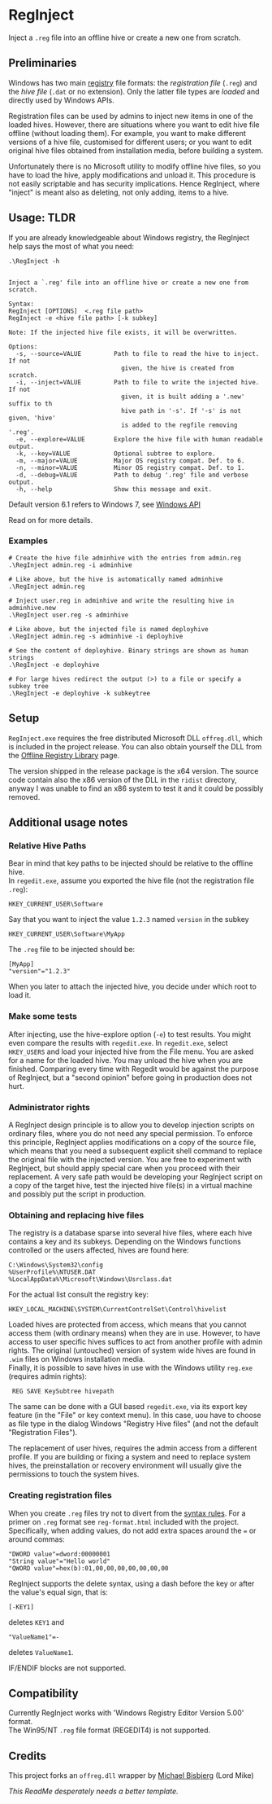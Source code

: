 # RegInject

Inject a `.reg` file into an offline hive or create a new one from scratch.      



## Preliminaries

Windows has two main [registry](https://en.wikipedia.org/wiki/Windows_Registry) file formats: the _registration file_ (`.reg`) and the _hive file_ (`.dat` or no extension). Only the latter file types are _loaded_ and directly used by Windows APIs. 

Registration files can be used by admins to inject new items in one of the loaded hives. 
However, there are situations where you want to edit hive file offline (without loading them). For example, you want to make different versions of a hive file, customised for different users; or you want to edit original hive files obtained from installation media, before building a system. 

Unfortunately there is no Microsoft utility to modify offline hive files, so you have to load the hive,  apply  modifications and unload it. This  procedure is not easily scriptable and  has security implications. 
Hence RegInject, where "inject"  is meant also as deleting, not only adding, items to a hive. 


## Usage: TLDR


If you are already knowledgeable about Windows registry, the RegInject help says the most of what you need:


    
    .\RegInject -h       

                                                                              
    Inject a `.reg' file into an offline hive or create a new one from scratch.   
                                                                                  
    Syntax:                                                                       
    RegInject [OPTIONS]  <.reg file path>                                         
    RegInject -e <hive file path> [-k subkey]                                     
                                                                                  
    Note: If the injected hive file exists, it will be overwritten.               
                                                                                  
    Options:                                                                      
      -s, --source=VALUE         Path to file to read the hive to inject. If not  
                                   given, the hive is created from scratch.       
      -i, --inject=VALUE         Path to file to write the injected hive. If not  
                                   given, it is built adding a '.new' suffix to th
                                   hive path in '-s'. If '-s' is not given, 'hive'
                                   is added to the regfile removing '.reg'.       
      -e, --explore=VALUE        Explore the hive file with human readable output.
      -k, --key=VALUE            Optional subtree to explore.                     
      -m, --major=VALUE          Major OS registry compat. Def. to 6.             
      -n, --minor=VALUE          Minor OS registry compat. Def. to 1.             
      -d, --debug=VALUE          Path to debug '.reg' file and verbose output.    
      -h, --help                 Show this message and exit.                      
  
  
Default version 6.1 refers to Windows 7,  see [Windows API](https://msdn.microsoft.com/en-us/library/ee210773)

Read on for more details. 

### Examples


    # Create the hive file adminhive with the entries from admin.reg
    .\RegInject admin.reg -i adminhive

    # Like above, but the hive is automatically named adminhive
    .\RegInject admin.reg

    # Inject user.reg in adminhive and write the resulting hive in adminhive.new
    .\RegInject user.reg -s adminhive

    # Like above, but the injected file is named deployhive
    .\RegInject admin.reg -s adminhive -i deployhive

    # See the content of deployhive. Binary strings are shown as human strings
    .\RegInject -e deployhive

    # For large hives redirect the output (>) to a file or specify a subkey tree
    .\RegInject -e deployhive -k subkeytree


## Setup 

`RegInject.exe` requires the free distributed Microsoft DLL `offreg.dll`, which is included in the project release. You can also obtain yourself the DLL from the [Offline Registry Library](https://msdn.microsoft.com/en-us/library/ee210757) page. 

The version shipped in the release package is the x64 version. The source code contain also the x86 version of the DLL in the `ridist` directory, anyway I was unable to find an x86 system to test it and it could be possibly removed. 


## Additional usage notes

### Relative Hive Paths

Bear in mind that key paths to be injected should be relative to the offline hive.   
In `regedit.exe`, assume  you exported the hive file (not the registration file `.reg`):

    HKEY_CURRENT_USER\Software
	
	
Say that you want to inject the value `1.2.3` named `version` in the subkey

    HKEY_CURRENT_USER\Software\MyApp

The `.reg` file to be injected should be: 


    [MyApp]
    "version"="1.2.3" 
	
When you later to attach the injected hive, you decide under which root to load it. 

### Make some tests

After injecting,  use the hive-explore option (`-e`) to test results. You might even compare the results with  `regedit.exe`.  In `regedit.exe`,  select `HKEY_USERS` and load your injected hive from the File menu. You are asked for a name for the loaded hive. You may unload the hive when you are finished. 
Comparing every time with Regedit would be against the purpose of RegInject, but a "second opinion" before going in production does not hurt. 

### Administrator rights

A RegInject design principle is to allow you to develop injection scripts on ordinary files, where you do not need any special permission. To enforce this principle, RegInject applies modifications on a copy of the source file, which means that you need a subsequent explicit shell command to replace the original file with the injected version. You are free to experiment with RegInject, but should apply special care when you proceed with their replacement. A very safe path would be developing your RegInject script on a copy of the target hive, test the injected hive file(s) in a virtual machine and possibly put the script in production. 

### Obtaining and replacing hive files

The registry is a database sparse into several hive files, where each hive contains a key and its subkeys. 
Depending on the Windows functions controlled or the users affected, hives are found here: 

    C:\Windows\System32\config
    %UserProfile%\NTUSER.DAT
    %LocalAppData%\Microsoft\Windows\Usrclass.dat

For the actual list consult the  registry key:

    HKEY_LOCAL_MACHINE\SYSTEM\CurrentControlSet\Control\hivelist

Loaded hives are protected from access, which means that you cannot access them (with ordinary means)  when they are in use. However, to have access to user specific hives suffices to act from another profile with admin rights. The original (untouched) version of system wide hives are found in `.wim` files on Windows installation media.   
Finally, it is possible to save hives in use with the Windows utility `reg.exe` (requires admin rights):

     REG SAVE KeySubtree hivepath

The same can be done with a GUI based `regedit.exe`, via its export key feature (in the "File" or key context menu).  In this case, uou have to choose as file type in the dialog Windows "Registry Hive files" (and not the default "Registration Files"). 

The replacement of user hives, requires the admin access from a different profile. If you are building or fixing a system and need to replace system hives, the preinstallation or recovery environment will usually give the permissions to touch the system hives. 


### Creating registration files

When  you create `.reg` files try not to divert from the [syntax rules](https://msdn.microsoft.com/en-us/library/gg469889.aspx). For a primer on `.reg` format see `reg-format.html` included with the project.  
Specifically, when adding values, do not add extra spaces around the `=` or around commas:

    "DWORD value"=dword:00000001
    "String value"="Hello world"
    "QWORD value"=hex(b):01,00,00,00,00,00,00,00

RegInject supports the delete syntax, using a dash before the key or after the value's equal sign, that is:

    [-KEY1]

deletes `KEY1` and

    "ValueName1"=-

deletes `ValueName1`. 


IF/ENDIF blocks are not supported. 


## Compatibility

Currently RegInject works with 'Windows Registry Editor Version 5.00' format.   
The Win95/NT `.reg` file format (REGEDIT4) is not supported. 

## Credits 

This project forks an `offreg.dll` wrapper by [Michael Bisbjerg](https://github.com/LordMike/OffregLib) (Lord Mike) 



_This ReadMe desperately needs a better template._
